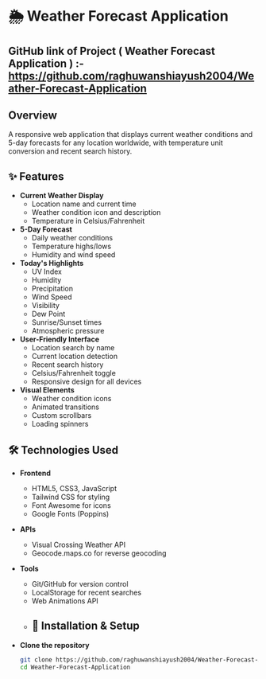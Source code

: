 # 🌦️ Weather Forecast Application
## GitHub link of Project ( Weather Forecast Application ) :- https://github.com/raghuwanshiayush2004/Weather-Forecast-Application
## Overview
A responsive web application that displays current weather conditions and 5-day forecasts for any location worldwide, with temperature unit conversion and recent search history.

## ✨ Features

- **Current Weather Display**
  - Location name and current time
  - Weather condition icon and description
  - Temperature in Celsius/Fahrenheit
- **5-Day Forecast**
  - Daily weather conditions
  - Temperature highs/lows
  - Humidity and wind speed
- **Today's Highlights**
  - UV Index
  - Humidity
  - Precipitation
  - Wind Speed
  - Visibility
  - Dew Point
  - Sunrise/Sunset times
  - Atmospheric pressure
- **User-Friendly Interface**
  - Location search by name
  - Current location detection
  - Recent search history
  - Celsius/Fahrenheit toggle
  - Responsive design for all devices
- **Visual Elements**
  - Weather condition icons
  - Animated transitions
  - Custom scrollbars
  - Loading spinners

## 🛠️ Technologies Used

- **Frontend**
  - HTML5, CSS3, JavaScript
  - Tailwind CSS for styling
  - Font Awesome for icons
  - Google Fonts (Poppins)
- **APIs**
  - Visual Crossing Weather API
  - Geocode.maps.co for reverse geocoding
- **Tools**
  - Git/GitHub for version control
  - LocalStorage for recent searches
  - Web Animations API
  - ## 🚀 Installation & Setup

- **Clone the repository**
   ```bash
   git clone https://github.com/raghuwanshiayush2004/Weather-Forecast-Application.git
   cd Weather-Forecast-Application
